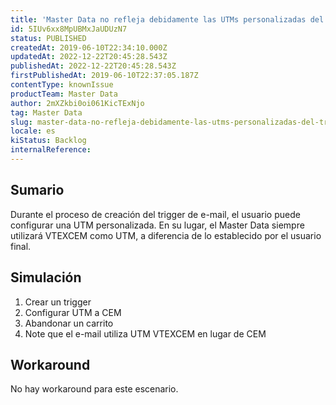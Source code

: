 ```yaml
---
title: 'Master Data no refleja debidamente las UTMs personalizadas del trigger'
id: 5IUv6xx8MpUBMxJaUDUzN7
status: PUBLISHED
createdAt: 2019-06-10T22:34:10.000Z
updatedAt: 2022-12-22T20:45:28.543Z
publishedAt: 2022-12-22T20:45:28.543Z
firstPublishedAt: 2019-06-10T22:37:05.187Z
contentType: knownIssue
productTeam: Master Data
author: 2mXZkbi0oi061KicTExNjo
tag: Master Data
slug: master-data-no-refleja-debidamente-las-utms-personalizadas-del-trigger
locale: es
kiStatus: Backlog
internalReference: 
---
```


## Sumario

Durante el proceso de creación del trigger de e-mail, el usuario puede configurar una UTM personalizada. En su lugar, el Master Data siempre utilizará VTEXCEM como UTM, a diferencia de lo establecido por el usuario final.

## Simulación

1. Crear un trigger
2. Configurar UTM a CEM
3. Abandonar un carrito
4. Note que el e-mail utiliza UTM VTEXCEM en lugar de CEM

## Workaround

No hay workaround para este escenario.

